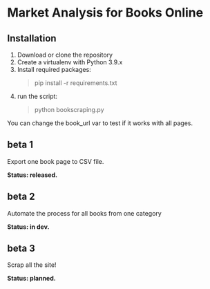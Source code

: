 # Market Analysis for Books Online

## Installation

1. Download or clone the repository
2. Create a virtualenv with Python 3.9.x
3. Install required packages:
    > pip install -r requirements.txt
4. run the script:
    > python bookscraping.py

You can change the book_url var to test if it works with all pages.

## beta 1

Export one book page to CSV file.

**Status: released.**

## beta 2

Automate the process for all books from one category

**Status: in dev.**

## beta 3

Scrap all the site!

**Status: planned.**
